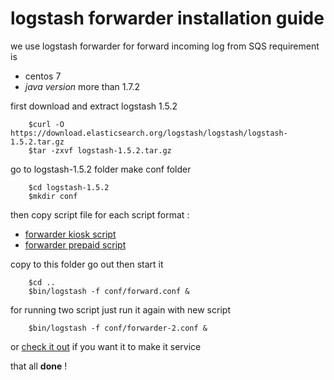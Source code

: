 # logstash  forwarder installation guide
we use logstash forwarder  for forward incoming log from SQS
requirement is
- centos 7
- *java version* more than 1.7.2

first download and  extract  logstash 1.5.2  
```
    $curl -O https://download.elasticsearch.org/logstash/logstash/logstash-1.5.2.tar.gz
    $tar -zxvf logstash-1.5.2.tar.gz
```
go to logstash-1.5.2 folder make  conf folder
```
    $cd logstash-1.5.2
    $mkdir conf
```

then  copy script file for each  script format :

- [forwarder kiosk script](../conf/prepaid-log-forworder.conf)  
- [forwarder prepaid script](../conf/kiosk-log-forworder.conf)


copy to this folder go out then start it
```
    $cd ..
    $bin/logstash -f conf/forward.conf &
```
for running two  script  just run it again with new  script
```
    $bin/logstash -f conf/forwarder-2.conf &
```
or [check it out](./logstash_make_it_service.md) if you want it to make it service

that all **done** !
